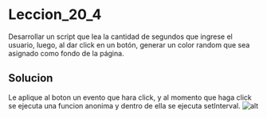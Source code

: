 # Leccion_20_4
Desarrollar un script que lea la cantidad de segundos que ingrese el usuario, luego, al dar click en un botón, generar un color random que sea asignado como fondo de la página.

## Solucion
Le aplique al boton un evento que hara click, y al momento que haga click se ejecuta una funcion anonima y dentro de ella se ejecuta setInterval.
![alt](http://1.1m.yt/rCb6ZG8.png)